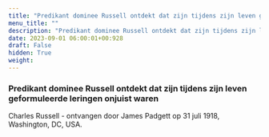 ```yaml
---
title: "Predikant dominee Russell ontdekt dat zijn tijdens zijn leven geformuleerde leringen onjuist waren"
menu_title: ""
description: "Predikant dominee Russell ontdekt dat zijn tijdens zijn leven geformuleerde leringen onjuist waren"
date: 2023-09-01 06:00:01+00:928
draft: False
hidden: True
weight:
---
```

### Predikant dominee Russell ontdekt dat zijn tijdens zijn leven geformuleerde leringen onjuist waren

Charles Russell - ontvangen door James Padgett op 31 juli 1918, Washington, DC, USA.
